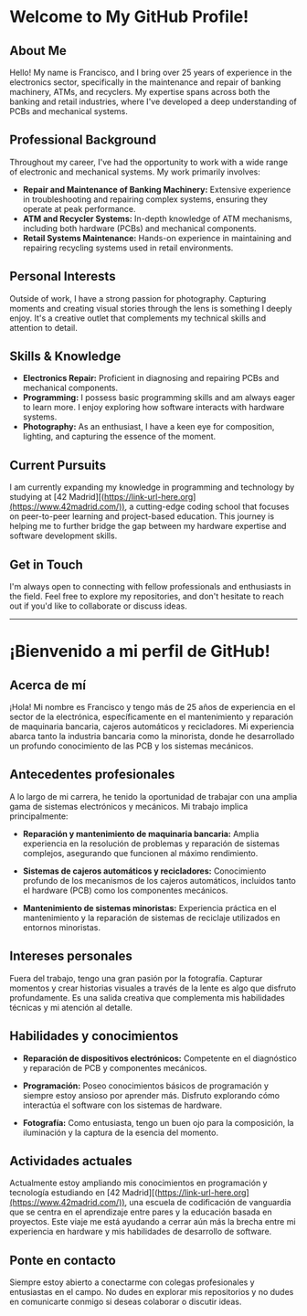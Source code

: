 # Welcome to My GitHub Profile!

## About Me

Hello! My name is Francisco, and I bring over 25 years of experience in the electronics sector, specifically in the maintenance and repair of banking machinery, ATMs, and recyclers. My expertise spans across both the banking and retail industries, where I've developed a deep understanding of PCBs and mechanical systems.

## Professional Background

Throughout my career, I've had the opportunity to work with a wide range of electronic and mechanical systems. My work primarily involves:

- **Repair and Maintenance of Banking Machinery:** Extensive experience in troubleshooting and repairing complex systems, ensuring they operate at peak performance.
- **ATM and Recycler Systems:** In-depth knowledge of ATM mechanisms, including both hardware (PCBs) and mechanical components.
- **Retail Systems Maintenance:** Hands-on experience in maintaining and repairing recycling systems used in retail environments.

## Personal Interests

Outside of work, I have a strong passion for photography. Capturing moments and creating visual stories through the lens is something I deeply enjoy. It's a creative outlet that complements my technical skills and attention to detail.

## Skills & Knowledge

- **Electronics Repair:** Proficient in diagnosing and repairing PCBs and mechanical components.
- **Programming:** I possess basic programming skills and am always eager to learn more. I enjoy exploring how software interacts with hardware systems.
- **Photography:** As an enthusiast, I have a keen eye for composition, lighting, and capturing the essence of the moment.

## Current Pursuits

I am currently expanding my knowledge in programming and technology by studying at [42 Madrid][(https://link-url-here.org](https://www.42madrid.com/)), a cutting-edge coding school that focuses on peer-to-peer learning and project-based education. This journey is helping me to further bridge the gap between my hardware expertise and software development skills.

## Get in Touch

I'm always open to connecting with fellow professionals and enthusiasts in the field. Feel free to explore my repositories, and don't hesitate to reach out if you'd like to collaborate or discuss ideas.

---



# ¡Bienvenido a mi perfil de GitHub!

## Acerca de mí
¡Hola! Mi nombre es Francisco y tengo más de 25 años de experiencia en el sector de la electrónica, específicamente en el mantenimiento y reparación de maquinaria bancaria, cajeros automáticos y recicladores. Mi experiencia abarca tanto la industria bancaria como la minorista, donde he desarrollado un profundo conocimiento de las PCB y los sistemas mecánicos.

## Antecedentes profesionales
A lo largo de mi carrera, he tenido la oportunidad de trabajar con una amplia gama de sistemas electrónicos y mecánicos. Mi trabajo implica principalmente:

- **Reparación y mantenimiento de maquinaria bancaria:** Amplia experiencia en la resolución de problemas y reparación de sistemas complejos, asegurando que funcionen al máximo rendimiento.

- **Sistemas de cajeros automáticos y recicladores:** Conocimiento profundo de los mecanismos de los cajeros automáticos, incluidos tanto el hardware (PCB) como los componentes mecánicos.

- **Mantenimiento de sistemas minoristas:** Experiencia práctica en el mantenimiento y la reparación de sistemas de reciclaje utilizados en entornos minoristas.

## Intereses personales
Fuera del trabajo, tengo una gran pasión por la fotografía. Capturar momentos y crear historias visuales a través de la lente es algo que disfruto profundamente. Es una salida creativa que complementa mis habilidades técnicas y mi atención al detalle.

## Habilidades y conocimientos
- **Reparación de dispositivos electrónicos:** Competente en el diagnóstico y reparación de PCB y componentes mecánicos.

- **Programación:** Poseo conocimientos básicos de programación y siempre estoy ansioso por aprender más. Disfruto explorando cómo interactúa el software con los sistemas de hardware.

- **Fotografía:** Como entusiasta, tengo un buen ojo para la composición, la iluminación y la captura de la esencia del momento.

## Actividades actuales
Actualmente estoy ampliando mis conocimientos en programación y tecnología estudiando en [42 Madrid][(https://link-url-here.org](https://www.42madrid.com/)), una escuela de codificación de vanguardia que se centra en el aprendizaje entre pares y la educación basada en proyectos. Este viaje me está ayudando a cerrar aún más la brecha entre mi experiencia en hardware y mis habilidades de desarrollo de software.

## Ponte en contacto
Siempre estoy abierto a conectarme con colegas profesionales y entusiastas en el campo. No dudes en explorar mis repositorios y no dudes en comunicarte conmigo si deseas colaborar o discutir ideas.
